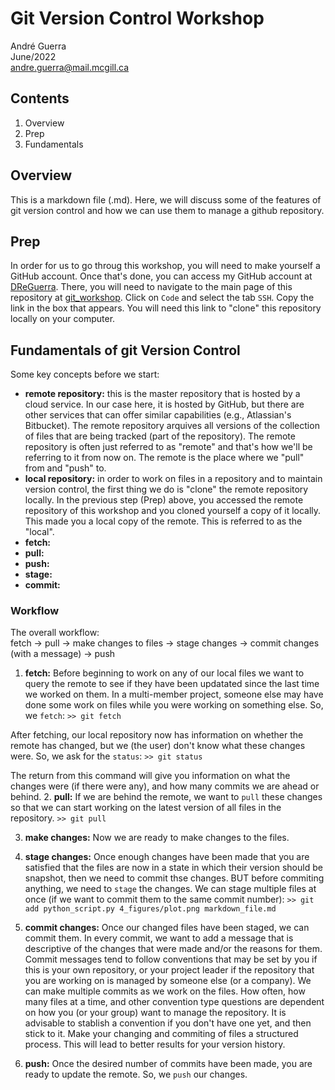 # Git Version Control Workshop
André Guerra  
June/2022  
andre.guerra@mail.mcgill.ca  

## Contents
1. Overview
2. Prep
3. Fundamentals

## Overview
This is a markdown file (.md). Here, we will discuss some of the features of git version control and how we can use them to manage a github repository. 

## Prep
In order for us to go throug this workshop, you will need to make yourself a GitHub account. Once that's done, you can access my GitHub account at [DReGuerra](https://github.com/DReGuerra). There, you will need to navigate to the main page of this repository at [git_workshop](https://github.com/DReGuerra/git_workshop). Click on `Code` and select the tab `SSH`. Copy the link in the box that appears. You will need this link to "clone" this repository locally on your computer.

## Fundamentals of git Version Control
Some key concepts before we start:  
- <b>remote repository:</b> this is the master repository that is hosted by a cloud service. In our case here, it is hosted by GitHub, but there are other services that can offer similar capabilities (e.g., Atlassian's Bitbucket). The remote repository arquives all versions of the collection of files that are being tracked (part of the repository). The remote repository is often just referred to as "remote" and that's how we'll be referring to it from now on. The remote is the place where we "pull" from and "push" to.
- <b>local repository:</b> in order to work on files in a repository and to maintain version control, the first thing we do is "clone" the remote repository locally. In the previous step (Prep) above, you accessed the remote repository of this workshop and you cloned yourself a copy of it locally. This made you a local copy of the remote. This is referred to as the "local".
- <b>fetch:</b>
- <b>pull:</b>
- <b>push:</b>
- <b>stage:</b>
- <b>commit:</b>

### Workflow

The overall workflow:  
fetch $\rightarrow$ pull $\rightarrow$ make changes to files $\rightarrow$ stage changes $\rightarrow$ commit changes (with a message) $\rightarrow$ push

1. <b>fetch:</b> Before beginning to work on any of our local files we want to query the remote to see if they have been updatated since the last time we worked on them. In a multi-member project, someone else may have done some work on files while you were working on something else. So, we `fetch`:
`>> git fetch`  

After fetching, our local repository now has information on whether the remote has changed, but we (the user) don't know what these changes were. So, we ask for the `status`:
`>> git status`  

The return from this command will give you information on what the changes were (if there were any), and how many commits we are ahead or behind. 
2. <b>pull:</b> If we are behind the remote, we want to `pull` these changes so that we can start working on the latest version of all files in the repository.
`>> git pull`  

3. <b>make changes:</b> Now we are ready to make changes to the files.  

4. <b>stage changes:</b> Once enough changes have been made that you are satisfied that the files are now in a state in which their version should be snapshot, then we need to commit thse changes. BUT before commiting anything, we need to `stage` the changes. We can stage multiple files at once (if we want to commit them to the same commit number):
`>> git add python_script.py 4_figures/plot.png markdown_file.md`  

5. <b>commit changes:</b> Once our changed files have been staged, we can commit them. In every commit, we want to add a message that is descriptive of the changes that were made and/or the reasons for them. Commit messages tend to follow conventions that may be set by you if this is your own repository, or your project leader if the repository that you are working on is managed by someone else (or a company). We can make multiple commits as we work on the files. How often, how many files at a time, and other convention type questions are dependent on how you (or your group) want to manage the repository. It is advisable to stablish a convention if you don't have one yet, and then stick to it. Make your changing and commiting of files a structured process. This will lead to better results for your version history.  

6. <b>push:</b> Once the desired number of commits have been made, you are ready to update the remote. So, we `push` our changes.
